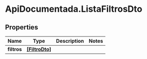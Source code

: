 # ApiDocumentada.ListaFiltrosDto

## Properties

Name | Type | Description | Notes
------------ | ------------- | ------------- | -------------
**filtros** | [**[FiltroDto]**](FiltroDto.md) |  | 


